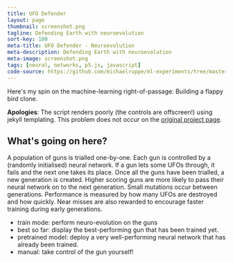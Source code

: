 ```yaml
---
title: UFO Defender
layout: page
thumbnail: screenshot.png
tagline: Defending Earth with neuroevolution
sort-key: 100
meta-title: UFO Defender - Neuroevolution
meta-description: Defending Earth with neuroevolution
meta-image: screenshot.png
tags: [neural, networks, p5.js, javascript]
code-source: https://github.com/michaelruppe/ml-experiments/tree/master/ufo-defender
---
```


<script src="https://cdnjs.cloudflare.com/ajax/libs/p5.js/0.7.3/p5.js"></script>
<script src="https://cdnjs.cloudflare.com/ajax/libs/p5.js/0.7.3/addons/p5.dom.min.js"></script>
<script src="sketch.js"></script>
<script src="gun.js"></script>
<script src="projectile.js"></script>
<script src="plane.js"></script>
<script src="ga.js"></script>
<script src="libraries/nn.js"></script>
<script src="libraries/matrix.js"></script>

Here's my spin on the machine-learning right-of-passage: Building a flappy bird clone.

**Apologies**: The script renders poorly (the controls are offscreen!) using jekyll templating. This problem does not occur on the [original project page](https://michaelruppe.github.io/ml-experiments/ufo-defender/index.html).

<div>
  <div id="sketch-holder"></div>
</div>
<div id="gen-holder"></div>
<div id="score-holder"></div>

## What's going on here?

A population of guns is trialled one-by-one. Each gun is controlled by a (randomly initialised) neural network.
If a gun lets some UFOs through, it fails and the next one takes its place. Once all the guns have been trialled,
a new generation is created. Higher scoring guns are more likely to pass their neural network on to the next generation.
Small mutations occur between generations.
Performance is measured by how many UFOs are destroyed and how quickly. Near misses are also rewarded to encourage faster
training during early generations.

- train mode: perform neuro-evolution on the guns
- best so far: display the best-performing gun that has been trained yet.
- pretrained model: deploy a very well-performing neural network that has already been trained.
- manual: take control of the gun yourself!
